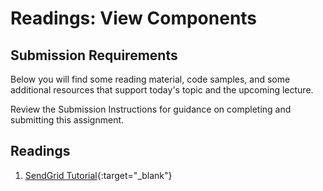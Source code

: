 # Readings: View Components

## Submission Requirements

Below you will find some reading material, code samples, and some additional resources that support today's topic and the upcoming lecture.

Review the Submission Instructions for guidance on completing and submitting this assignment.

## Readings

1. [SendGrid Tutorial](https://docs.microsoft.com/en-us/azure/sendgrid-dotnet-how-to-send-email){:target="_blank"} 


